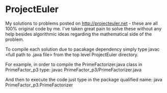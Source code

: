 ProjectEuler
============

My solutions to problems posted on http://projecteuler.net - these are all 100% original code by me. I've taken great pain to solve these without any help besides algorithmic ideas regarding the mathematical side of the problem.

To compile each solution due to pacakage dependency simply type javac <full path to .java file> from the top level ProjectEuler directory. 

For example, in order to compile the PrimeFactorizer.java class in PrimeFactor_p3 type:
javac PrimeFactor_p3/PrimeFactorizer.java

And then to execute the code just type in the package qualified name:
java PrimeFactor_p3.PrimeFactorizer <command line options>